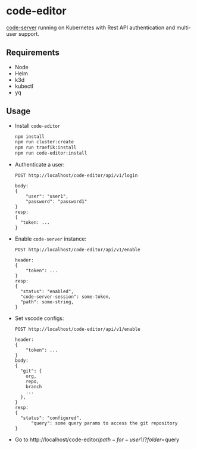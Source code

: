# code-editor
[code-server](https://github.com/coder/code-server) running on Kubernetes with Rest API authentication and multi-user support.

## Requirements

- Node
- Helm
- k3d
- kubectl
- yq

## Usage

- Install `code-editor`
  
  ```bash
  npm install
  npm run cluster:create
  npm run traefik:install
  npm run code-editor:install
  ```
- Authenticate a user:
  ```
  POST http://localhost/code-editor/api/v1/login

  body:
  {
      "user": "user1",
      "password": "password1"
  }
  resp:
  {
    "token: ...
  }
  ```
- Enable `code-server` instance:
  ```
  POST http://localhost/code-editor/api/v1/enable

  header:
  {
      "token": ...
  }
  resp:
  {
    "status": "enabled",
    "code-server-session": some-token,
    "path": some-string,
  }
  ```
- Set vscode configs:
  ```
  POST http://localhost/code-editor/api/v1/enable

  header:
  {
      "token": ...
  }
  body:
  {
    "git": {
      org,
      repo,
      branch
      ...
    },
  }
  resp:
  {
    "status": "configured",
		"query": some query params to access the git repository
  }
  ```
- Go to http://localhost/code-editor/$path-for-user1/?folder=$query
